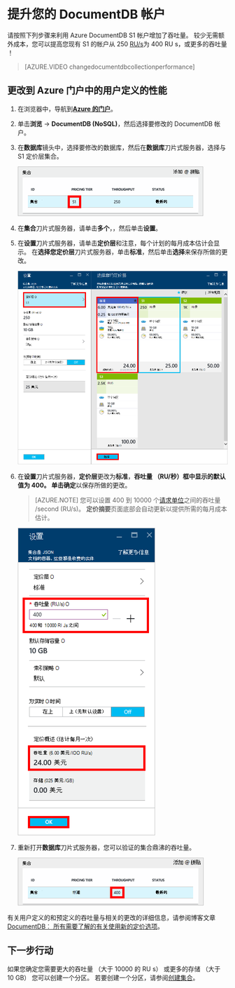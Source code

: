 <properties 
    pageTitle="提升您的 DocumentDB S1 帐户 |Microsoft Azure" 
    description="利用增加的吞吐量 DocumentDB S1 帐户中通过几个简单更改 Azure 的门户。" 
    services="documentdb" 
    authors="mimig1" 
    manager="jhubbard" 
    editor="monicar" 
    documentationCenter=""/>

<tags 
    ms.service="documentdb" 
    ms.workload="data-services" 
    ms.tgt_pltfrm="na" 
    ms.devlang="na" 
    ms.topic="article" 
    ms.date="08/25/2016" 
    ms.author="mimig"/>

# <a name="supercharge-your-documentdb-account"></a>提升您的 DocumentDB 帐户

请按照下列步骤来利用 Azure DocumentDB S1 帐户增加了吞吐量。 较少无需额外成本，您可以提高您现有 S1 的帐户从 250 [RU/s](documentdb-request-units.md)为 400 RU s，或更多的吞吐量 ！  

> [AZURE.VIDEO changedocumentdbcollectionperformance]

## <a name="change-to-user-defined-performance-in-the-azure-portal"></a>更改到 Azure 门户中的用户定义的性能

1. 在浏览器中，导航到[**Azure 的门户**](https://portal.azure.com)。 
2. 单击**浏览** -> **DocumentDB (NoSQL)**，然后选择要修改的 DocumentDB 帐户。   
3. 在**数据库**镜头中，选择要修改的数据库，然后在**数据库**刀片式服务器，选择与 S1 定价层集合。

      ![数据库刀片式服务器 S1 集合的屏幕抓图](./media/documentdb-supercharge-your-account/documentdb-change-performance-S1.png)

4. 在**集合**刀片式服务器，请单击**多个**，，然后单击**设置**。   
5. 在**设置**刀片式服务器，请单击**定价层**和注意，每个计划的每月成本估计会显示。 在**选择您定价层**刀片式服务器，单击**标准**，然后单击**选择**来保存所做的更改。

      ![DocumentDB 设置的屏幕抓图，然后选择您定价层薄片](./media/documentdb-supercharge-your-account/documentdb-change-performance.png)

6. 在**设置**刀片式服务器，**定价层**更改为**标准**，**吞吐量 （RU/秒）**框中显示的默认值为 400。 单击**确定**以保存所做的更改。 

    > [AZURE.NOTE] 您可以设置 400 到 10000 个[请求单位](../articles/documentdb/documentdb-request-units.md)之间的吞吐量 /second (RU/s)。 **定价摘要**页面底部会自动更新以提供所需的每月成本估计。
    
    ![显示在何处更改吞吐量值设置刀片式服务器的屏幕抓图](./media/documentdb-supercharge-your-account/documentdb-change-performance-set-thoughput.png)

8. 重新打开**数据库**刀片式服务器，您可以验证的集合鼎沸的吞吐量。 

    ![与已修改的集合数据库刀片式服务器的屏幕抓图](./media/documentdb-supercharge-your-account/documentdb-change-performance-confirmation.png)

有关用户定义的和预定义的吞吐量与相关的更改的详细信息，请参阅博客文章[DocumentDB︰ 所有需要了解的有关使用新的定价选项](https://azure.microsoft.com/blog/documentdb-use-the-new-pricing-options-on-your-existing-collections/)。

## <a name="next-steps"></a>下一步行动

如果您确定您需要更大的吞吐量 （大于 10000 的 RU s） 或更多的存储 （大于 10 GB） 您可以创建一个分区。 若要创建一个分区，请参阅[创建集合](documentdb-create-collection.md)。